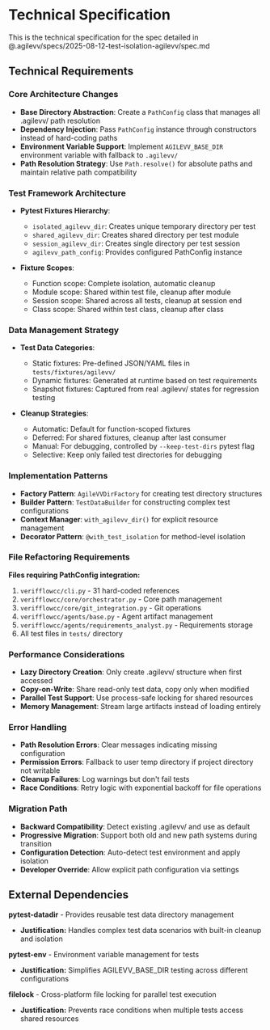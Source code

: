 # Technical Specification

This is the technical specification for the spec detailed in @.agilevv/specs/2025-08-12-test-isolation-agilevv/spec.md

## Technical Requirements

### Core Architecture Changes

- **Base Directory Abstraction**: Create a `PathConfig` class that manages all .agilevv/ path resolution
- **Dependency Injection**: Pass `PathConfig` instance through constructors instead of hard-coding paths
- **Environment Variable Support**: Implement `AGILEVV_BASE_DIR` environment variable with fallback to `.agilevv/`
- **Path Resolution Strategy**: Use `Path.resolve()` for absolute paths and maintain relative path compatibility

### Test Framework Architecture

- **Pytest Fixtures Hierarchy**:

  - `isolated_agilevv_dir`: Creates unique temporary directory per test
  - `shared_agilevv_dir`: Creates shared directory per test module
  - `session_agilevv_dir`: Creates single directory per test session
  - `agilevv_path_config`: Provides configured PathConfig instance

- **Fixture Scopes**:

  - Function scope: Complete isolation, automatic cleanup
  - Module scope: Shared within test file, cleanup after module
  - Session scope: Shared across all tests, cleanup at session end
  - Class scope: Shared within test class, cleanup after class

### Data Management Strategy

- **Test Data Categories**:

  - Static fixtures: Pre-defined JSON/YAML files in `tests/fixtures/agilevv/`
  - Dynamic fixtures: Generated at runtime based on test requirements
  - Snapshot fixtures: Captured from real .agilevv/ states for regression testing

- **Cleanup Strategies**:

  - Automatic: Default for function-scoped fixtures
  - Deferred: For shared fixtures, cleanup after last consumer
  - Manual: For debugging, controlled by `--keep-test-dirs` pytest flag
  - Selective: Keep only failed test directories for debugging

### Implementation Patterns

- **Factory Pattern**: `AgileVVDirFactory` for creating test directory structures
- **Builder Pattern**: `TestDataBuilder` for constructing complex test configurations
- **Context Manager**: `with_agilevv_dir()` for explicit resource management
- **Decorator Pattern**: `@with_test_isolation` for method-level isolation

### File Refactoring Requirements

**Files requiring PathConfig integration:**

1. `verifflowcc/cli.py` - 31 hard-coded references
1. `verifflowcc/core/orchestrator.py` - Core path management
1. `verifflowcc/core/git_integration.py` - Git operations
1. `verifflowcc/agents/base.py` - Agent artifact management
1. `verifflowcc/agents/requirements_analyst.py` - Requirements storage
1. All test files in `tests/` directory

### Performance Considerations

- **Lazy Directory Creation**: Only create .agilevv/ structure when first accessed
- **Copy-on-Write**: Share read-only test data, copy only when modified
- **Parallel Test Support**: Use process-safe locking for shared resources
- **Memory Management**: Stream large artifacts instead of loading entirely

### Error Handling

- **Path Resolution Errors**: Clear messages indicating missing configuration
- **Permission Errors**: Fallback to user temp directory if project directory not writable
- **Cleanup Failures**: Log warnings but don't fail tests
- **Race Conditions**: Retry logic with exponential backoff for file operations

### Migration Path

- **Backward Compatibility**: Detect existing .agilevv/ and use as default
- **Progressive Migration**: Support both old and new path systems during transition
- **Configuration Detection**: Auto-detect test environment and apply isolation
- **Developer Override**: Allow explicit path configuration via settings

## External Dependencies

**pytest-datadir** - Provides reusable test data directory management

- **Justification:** Handles complex test data scenarios with built-in cleanup and isolation

**pytest-env** - Environment variable management for tests

- **Justification:** Simplifies AGILEVV_BASE_DIR testing across different configurations

**filelock** - Cross-platform file locking for parallel test execution

- **Justification:** Prevents race conditions when multiple tests access shared resources
